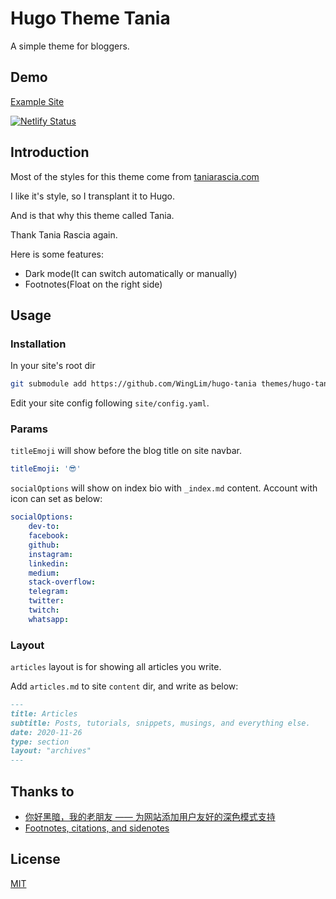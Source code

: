 # Hugo Theme Tania

A simple theme for bloggers.

## Demo

[Example Site](https://hugo-tania.netlify.app/)

[![Netlify Status](https://api.netlify.com/api/v1/badges/bae5db51-7cc6-41e2-9615-029ade8aa264/deploy-status)](https://app.netlify.com/sites/hugo-tania/deploys)

## Introduction
Most of the styles for this theme come from [taniarascia.com](https://github.com/taniarascia/taniarascia.com)

I like it's style, so I transplant it to Hugo.

And is that why this theme called Tania.

Thank Tania Rascia again.

Here is some features:

- Dark mode(It can switch automatically or manually)
- Footnotes(Float on the right side)

## Usage

### Installation

In your site's root dir

```bash
git submodule add https://github.com/WingLim/hugo-tania themes/hugo-tania
```

Edit your site config following `site/config.yaml`.

### Params

`titleEmoji` will show before the blog title on site navbar.

```yaml
titleEmoji: '😎'
```

`socialOptions` will show on index bio with `_index.md` content.
Account with icon can set as below:
```yaml
socialOptions:
    dev-to:
    facebook:
    github:
    instagram:
    linkedin:
    medium:
    stack-overflow:
    telegram:
    twitter:
    twitch:
    whatsapp:
```

### Layout

`articles` layout is for showing all articles you write.

Add `articles.md` to site `content` dir, and write as below:

```markdown
---
title: Articles
subtitle: Posts, tutorials, snippets, musings, and everything else.
date: 2020-11-26
type: section
layout: "archives"
---
```

## Thanks to
- [你好黑暗，我的老朋友 —— 为网站添加用户友好的深色模式支持](https://blog.skk.moe/post/hello-darkmode-my-old-friend/)
- [Footnotes, citations, and sidenotes](https://prose.yihui.org/about/#footnotes-citations-and-sidenotes)

## License

[MIT](https://github.com/WingLim/hugo-tania/blob/main/LICENSE)
